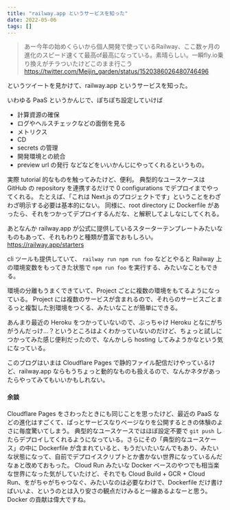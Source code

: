 ```yaml
---
title: "railway.app というサービスを知った"
date: 2022-05-06
tags: []
---
```



> あー今年の始めくらいから個人開発で使っているRailway、ここ数ヶ月の進化のスピード速くて最高of最高になっている。素晴らしい。一瞬fly\.io乗り換えがチラついたけどこのまま行こう
https://twitter.com/Meijin_garden/status/1520386026480746496

というツイートを見かけて、railway.app というサービスを知った。

いわゆる PaaS というかんじで、ぽちぽち設定していけば
- 計算資源の確保
- ログやヘルスチェックなどの面倒を見る
- メトリクス
- CD
- secrets の管理
- 開発環境との統合
- preview url の発行
などなどをいいかんじにやってくれるというもの。

実際 tutorial 的なものを触ってみたけど、便利。
典型的なユースケースは GitHub の repository を連携するだけで 0 configurations でデプロイまでやってくれる。
たとえば、「これは Next.js のプロジェクトです」ということをわざわざ明示する必要は基本的にない。
同様に、root directory に Dockerfile があったら、それをつかってデプロイするんだな、と解釈してよしなにしてくれる。

あとなんか railway.app が公式に提供しているスターターテンプレートみたいなものもあって、それもわりと種類が豊富でおもしろい。
https://railway.app/starters

cli ツールも提供していて、 `railway run npm run foo` などとやると Railway 上の環境変数をもってきた状態で `npm run foo` を実行する、みたいなこともできる。

環境の分離もうまくできていて、Project ごとに複数の環境をもてるようになっている。
Project には複数のサービスが含まれるので、それらのサービスごとまるっと複製した別環境をつくる、みたいなことが簡単にできる。

あんまり最近の Heroku をつかっていないので、ぶっちゃけ Heroku となにがちがうんだっけ...？というところはよくわかっていないのだけど、ちょっと試しにつかってみた感じ便利だったので、なんかしら hosting してみようかなという気になっている。

このブログはいまは Cloudflare Pages で静的ファイル配信だけやっているけど、railway.app ならもうちょっと動的なものも扱えるので、なんかネタがあったらやってみてもいいかもしれない。

#### 余談
Cloudflare Pages をさわったときにも同じことを思ったけど、最近の PaaS などの進化はすごくて、ぱっとサービスなりページなりを公開するときの体験のよさに毎度驚いてしまう。
典型的なユースケースではほぼ設定不要で `git push` したらデプロイしてくれるようになっている。さらにその「典型的なユースケース」の中に Dockerfile が含まれていると、もうだいたいなんでもあり、みたいな状態になって、自前でデプロイスクリプトとか書かない世界になっているんだなぁと改めておもった。
Cloud Run みたいな Docker ベースのやつでも相当楽な世界になった気がしていたけど、それでも Cloud Build + GCR + Cloud Run、をがちゃがちゃつなぐ、みたいなのは必要なわけで、Dockerfile だけ書けばいいよ、というのとは入り安さの観点だけみると一線あるよなーと思う。
Docker の貢献は偉大ですね。
